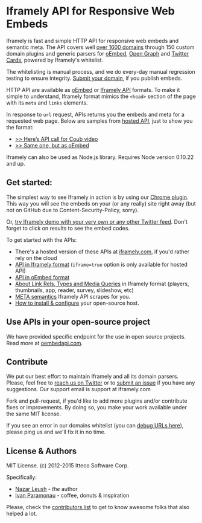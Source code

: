 # Iframely API for Responsive Web Embeds

Iframely is fast and simple HTTP API for responsive web embeds and semantic meta. The API covers well [over 1600 domains](https://iframely.com/try) through 150 custom domain plugins and generic parsers for [oEmbed](http://oembed.com/), [Open Graph](http://ogp.me/) and [Twitter Cards](https://dev.twitter.com/cards/overview), powered by Iframely's whitelist. 

The whitelisting is manual process, and we do every-day manual regression testing to ensure integrity. [Submit your domain](https://iframely.com/qa/request), if you publish embeds.

HTTP API are available as [oEmbed](https://iframely.com/docs/oembed-api) or [Iframely API](https://iframely.com/docs/iframely-api) formats. To make it simple to understand, Iframely format mimics the `<head>` section of the page with its `meta` and `links` elements.

In response to `url` request, APIs returns you the embeds and meta for a requested web page. Below are samples from [hosted API](https://iframely.com), just to show you the format:

- [>> Here’s API call for Coub video](http://iframe.ly/ACcM3Y.json)
- [>> Same one, but as oEmbed](http://iframe.ly/ACcM3Y.oembed)

Iframely can also be used as Node.js library. 
Requires Node version 0.10.22 and up. 

## Get started:

The simplest way to see Iframely in action is by using our [Chrome plugin](https://chrome.google.com/webstore/detail/iframely-url-previews/bbafbcjnlgfbemjemgliogmfdlkocjmi). This way you will see the embeds on your (or any really) site right away (but not on GitHub due to Content-Security-Policy, sorry). 

Or, [try Iframely demo with your very own or any other Twitter feed](https://iframely.com/try). Don't forget to click on results to see the embed codes.

To get started with the APIs: 

 - There's a hosted version of these APIs at [iframely.com](https://iframely.com), if you'd rather rely on the cloud
 - [API in Iframely format](https://iframely.com/docs/iframely-api) (`iframe=true` option is only available for hosted API)
 - [API in oEmbed format](https://iframely.com/docs/oembed-api)
 - [About Link Rels, Types and Media Queries](https://iframely.com/docs/links) in Iframely format (players, thumbnails, app, reader, survey, slideshow, etc)
 - [META semantics](https://iframely.com/docs/meta) Iframely API scrapes for you.
 - [How to install & configure](https://iframely.com/docs/host) your open-source host. 


## Use APIs in your open-source project

We have provided specific endpoint for the use in open source projects. Read more at [oembedapi.com](http://oembedapi.com).



## Contribute

We put our best effort to maintain Iframely and all its domain parsers. Please, feel free to [reach us on Twitter](https://twitter.com/iframely) or to [submit an issue](https://github.com/itteco/iframely/issues) if you have any suggestions. Our support email is support at iframely.com

Fork and pull-request, if you'd like to add more plugins and/or contribute fixes or improvements. By doing so, you make your work available under the same MIT license.

If you see an error in our domains whitelist (you can [debug URLs here](http://iframely.com/debug)), please ping us and we'll fix it in no time.


## License & Authors

MIT License. (c) 2012-2015 Itteco Software Corp. 

Specifically:

- [Nazar Leush](https://github.com/nleush) - _the_ author
- [Ivan Paramonau](https://twitter.com/iparamonau) - coffee, donuts & inspiration

Please, check the [contributors list](https://github.com/itteco/iframely/graphs/contributors) to get to know awesome folks that also helped a lot.

